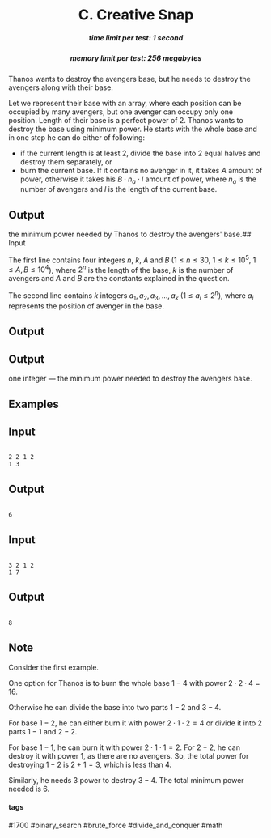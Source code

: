 <h1 style='text-align: center;'> C. Creative Snap</h1>

<h5 style='text-align: center;'>time limit per test: 1 second</h5>
<h5 style='text-align: center;'>memory limit per test: 256 megabytes</h5>

Thanos wants to destroy the avengers base, but he needs to destroy the avengers along with their base.

Let we represent their base with an array, where each position can be occupied by many avengers, but one avenger can occupy only one position. Length of their base is a perfect power of $2$. Thanos wants to destroy the base using minimum power. He starts with the whole base and in one step he can do either of following: 

* if the current length is at least $2$, divide the base into $2$ equal halves and destroy them separately, or
* burn the current base. If it contains no avenger in it, it takes $A$ amount of power, otherwise it takes his $B \cdot n_a \cdot l$ amount of power, where $n_a$ is the number of avengers and $l$ is the length of the current base.

 ## Output

 the minimum power needed by Thanos to destroy the avengers' base.## Input

The first line contains four integers $n$, $k$, $A$ and $B$ ($1 \leq n \leq 30$, $1 \leq k \leq 10^5$, $1 \leq A,B \leq 10^4$), where $2^n$ is the length of the base, $k$ is the number of avengers and $A$ and $B$ are the constants explained in the question.

The second line contains $k$ integers $a_{1}, a_{2}, a_{3}, \ldots, a_{k}$ ($1 \leq a_{i} \leq 2^n$), where $a_{i}$ represents the position of avenger in the base.

## Output

## Output

 one integer — the minimum power needed to destroy the avengers base.

## Examples

## Input


```

2 2 1 2
1 3

```
## Output


```

6

```
## Input


```

3 2 1 2
1 7

```
## Output


```

8

```
## Note

Consider the first example.

One option for Thanos is to burn the whole base $1-4$ with power $2 \cdot 2 \cdot 4 = 16$.

Otherwise he can divide the base into two parts $1-2$ and $3-4$.

For base $1-2$, he can either burn it with power $2 \cdot 1 \cdot 2 = 4$ or divide it into $2$ parts $1-1$ and $2-2$.

For base $1-1$, he can burn it with power $2 \cdot 1 \cdot 1 = 2$. For $2-2$, he can destroy it with power $1$, as there are no avengers. So, the total power for destroying $1-2$ is $2 + 1 = 3$, which is less than $4$. 

Similarly, he needs $3$ power to destroy $3-4$. The total minimum power needed is $6$.



#### tags 

#1700 #binary_search #brute_force #divide_and_conquer #math 